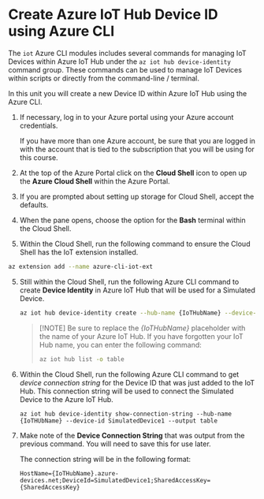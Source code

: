 # Create Azure IoT Hub Device ID using Azure CLI

The `iot` Azure CLI modules includes several commands for managing IoT Devices within Azure IoT Hub under the `az iot hub device-identity` command group. These commands can be used to manage IoT Devices within scripts or directly from the command-line / terminal.

In this unit you will create a new Device ID within Azure IoT Hub using the Azure CLI.

1. If necessary, log in to your Azure portal using your Azure account credentials.

    If you have more than one Azure account, be sure that you are logged in with the account that is tied to the subscription that you will be using for this course.

1. At the top of the Azure Portal click on the **Cloud Shell** icon to open up the **Azure Cloud Shell** within the Azure Portal. 

2. If you are prompted about setting up storage for Cloud Shell, accept the defaults. 

4. When the pane opens, choose the option for the **Bash** terminal within the Cloud Shell.

3. Within the Cloud Shell, run the following command to ensure the Cloud Shell has the IoT extension installed.

``` sh
az extension add --name azure-cli-iot-ext
```

5. Still within the Cloud Shell, run the following Azure CLI command to create **Device Identity** in Azure IoT Hub that will be used for a Simulated Device.

    ```sh
    az iot hub device-identity create --hub-name {IoTHubName} --device-id SimulatedDevice1
    ```

    > [!NOTE] Be sure to replace the _{IoTHubName}_ placeholder with the name of your Azure IoT Hub. If you have forgotten your IoT Hub name, you can enter the following command:
    >
    >```sh
    >az iot hub list -o table
    >```

6. Within the Cloud Shell, run the following Azure CLI command to get _device connection string_ for the Device ID that was just added to the IoT Hub. This connection string will be used to connect the Simulated Device to the Azure IoT Hub.

    ```cmd/sh
    az iot hub device-identity show-connection-string --hub-name {IoTHUbName} --device-id SimulatedDevice1 --output table
    ```

7. Make note of the **Device Connection String** that was output from the previous command. You will need to save this for use later.

    The connection string will be in the following format:

    ```text
    HostName={IoTHubName}.azure-devices.net;DeviceId=SimulatedDevice1;SharedAccessKey={SharedAccessKey}
    ```
